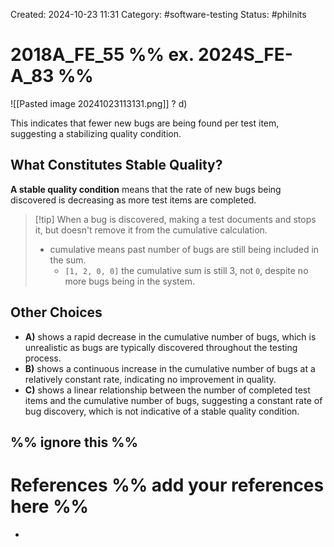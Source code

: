 Created: 2024-10-23 11:31
Category: #software-testing 
Status: #philnits



# 2018A_FE_55 %% ex. 2024S_FE-A_83 %%

![[Pasted image 20241023113131.png]]
? 
d)

This indicates that fewer new bugs are being found per test item, suggesting a stabilizing quality condition.

## What Constitutes Stable Quality?

**A stable quality condition** means that the rate of new bugs being discovered is decreasing as more test items are completed.

> [!tip] When a bug is discovered, making a test documents and stops it, but doesn't remove it from the cumulative calculation.
> - cumulative means past number of bugs are still being included in the sum.
> 	- `[1, 2, 0, 0]` the cumulative sum is still 3, not `0`, despite no more bugs being in the system.


## Other Choices 

- **A)** shows a rapid decrease in the cumulative number of bugs, which is unrealistic as bugs are typically discovered throughout the testing process.
- **B)** shows a continuous increase in the cumulative number of bugs at a relatively constant rate, indicating no improvement in quality.
- **C)** shows a linear relationship between the number of completed test items and the cumulative number of bugs, suggesting a constant rate of bug discovery, which is not indicative of a stable quality condition.





%% ignore this %%
---









# References %% add your references here %%
- 
